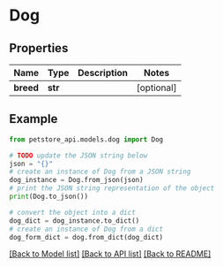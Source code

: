 # Dog


## Properties

Name | Type | Description | Notes
------------ | ------------- | ------------- | -------------
**breed** | **str** |  | [optional] 

## Example

```python
from petstore_api.models.dog import Dog

# TODO update the JSON string below
json = "{}"
# create an instance of Dog from a JSON string
dog_instance = Dog.from_json(json)
# print the JSON string representation of the object
print(Dog.to_json())

# convert the object into a dict
dog_dict = dog_instance.to_dict()
# create an instance of Dog from a dict
dog_form_dict = dog.from_dict(dog_dict)
```
[[Back to Model list]](../README.md#documentation-for-models) [[Back to API list]](../README.md#documentation-for-api-endpoints) [[Back to README]](../README.md)


